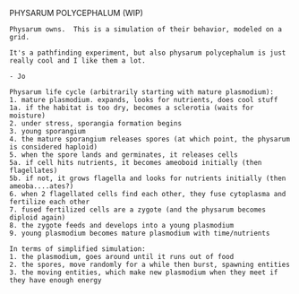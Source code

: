 PHYSARUM POLYCEPHALUM (WIP)

	Physarum owns.  This is a simulation of their behavior, modeled on a grid.

	It's a pathfinding experiment, but also physarum polycephalum is just
	really cool and I like them a lot.

	- Jo

	Physarum life cycle (arbitrarily starting with mature plasmodium):
	1. mature plasmodium. expands, looks for nutrients, does cool stuff
	1a. if the habitat is too dry, becomes a sclerotia (waits for moisture)
	2. under stress, sporangia formation begins
	3. young sporangium
	4. the mature sporangium releases spores (at which point, the physarum is considered haploid)
	5. when the spore lands and germinates, it releases cells
	5a. if cell hits nutrients, it becomes ameoboid initially (then flagellates)
	5b. if not, it grows flagella and looks for nutrients initially (then ameoba....ates?)
	6. when 2 flagellated cells find each other, they fuse cytoplasma and fertilize each other
	7. fused fertilized cells are a zygote (and the physarum becomes diploid again)
	8. the zygote feeds and develops into a young plasmodium
	9. young plasmodium becomes mature plasmodium with time/nutrients

	In terms of simplified simulation:
	1. the plasmodium, goes around until it runs out of food
	2. the spores, move randomly for a while then burst, spawning entities
	3. the moving entities, which make new plasmodium when they meet if they have enough energy
